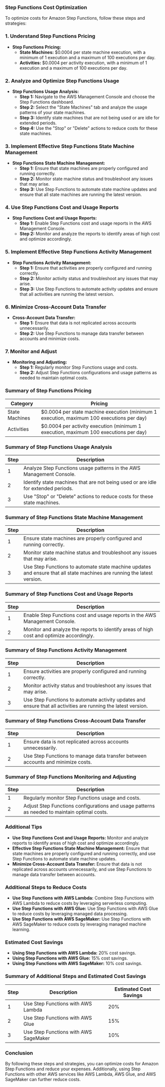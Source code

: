 ### Step Functions Cost Optimization

To optimize costs for Amazon Step Functions, follow these steps and strategies:

### 1. Understand Step Functions Pricing

- **Step Functions Pricing:**
  - **State Machines:** $0.0004 per state machine execution, with a minimum of 1 execution and a maximum of 100 executions per day.
  - **Activities:** $0.0004 per activity execution, with a minimum of 1 execution and a maximum of 100 executions per day.

### 2. Analyze and Optimize Step Functions Usage

- **Step Functions Usage Analysis:**
  - **Step 1:** Navigate to the AWS Management Console and choose the Step Functions dashboard.
  - **Step 2:** Select the "State Machines" tab and analyze the usage patterns of your state machines.
  - **Step 3:** Identify state machines that are not being used or are idle for extended periods.
  - **Step 4:** Use the "Stop" or "Delete" actions to reduce costs for these state machines.

### 3. Implement Effective Step Functions State Machine Management

- **Step Functions State Machine Management:**
  - **Step 1:** Ensure that state machines are properly configured and running correctly.
  - **Step 2:** Monitor state machine status and troubleshoot any issues that may arise.
  - **Step 3:** Use Step Functions to automate state machine updates and ensure that all state machines are running the latest version.

### 4. Use Step Functions Cost and Usage Reports

- **Step Functions Cost and Usage Reports:**
  - **Step 1:** Enable Step Functions cost and usage reports in the AWS Management Console.
  - **Step 2:** Monitor and analyze the reports to identify areas of high cost and optimize accordingly.

### 5. Implement Effective Step Functions Activity Management

- **Step Functions Activity Management:**
  - **Step 1:** Ensure that activities are properly configured and running correctly.
  - **Step 2:** Monitor activity status and troubleshoot any issues that may arise.
  - **Step 3:** Use Step Functions to automate activity updates and ensure that all activities are running the latest version.

### 6. Minimize Cross-Account Data Transfer

- **Cross-Account Data Transfer:**
  - **Step 1:** Ensure that data is not replicated across accounts unnecessarily.
  - **Step 2:** Use Step Functions to manage data transfer between accounts and minimize costs.

### 7. Monitor and Adjust

- **Monitoring and Adjusting:**
  - **Step 1:** Regularly monitor Step Functions usage and costs.
  - **Step 2:** Adjust Step Functions configurations and usage patterns as needed to maintain optimal costs.

### Summary of Step Functions Pricing

| Category | Pricing |
| --- | --- |
| State Machines | $0.0004 per state machine execution (minimum 1 execution, maximum 100 executions per day) |
| Activities | $0.0004 per activity execution (minimum 1 execution, maximum 100 executions per day) |

### Summary of Step Functions Usage Analysis

| Step | Description |
| --- | --- |
| 1 | Analyze Step Functions usage patterns in the AWS Management Console. |
| 2 | Identify state machines that are not being used or are idle for extended periods. |
| 3 | Use "Stop" or "Delete" actions to reduce costs for these state machines. |

### Summary of Step Functions State Machine Management

| Step | Description |
| --- | --- |
| 1 | Ensure state machines are properly configured and running correctly. |
| 2 | Monitor state machine status and troubleshoot any issues that may arise. |
| 3 | Use Step Functions to automate state machine updates and ensure that all state machines are running the latest version. |

### Summary of Step Functions Cost and Usage Reports

| Step | Description |
| --- | --- |
| 1 | Enable Step Functions cost and usage reports in the AWS Management Console. |
| 2 | Monitor and analyze the reports to identify areas of high cost and optimize accordingly. |

### Summary of Step Functions Activity Management

| Step | Description |
| --- | --- |
| 1 | Ensure activities are properly configured and running correctly. |
| 2 | Monitor activity status and troubleshoot any issues that may arise. |
| 3 | Use Step Functions to automate activity updates and ensure that all activities are running the latest version. |

### Summary of Step Functions Cross-Account Data Transfer

| Step | Description |
| --- | --- |
| 1 | Ensure data is not replicated across accounts unnecessarily. |
| 2 | Use Step Functions to manage data transfer between accounts and minimize costs. |

### Summary of Step Functions Monitoring and Adjusting

| Step | Description |
| --- | --- |
| 1 | Regularly monitor Step Functions usage and costs. |
| 2 | Adjust Step Functions configurations and usage patterns as needed to maintain optimal costs. |

### Additional Tips

- **Use Step Functions Cost and Usage Reports:** Monitor and analyze reports to identify areas of high cost and optimize accordingly.
- **Effective Step Functions State Machine Management:** Ensure that state machines are properly configured and running correctly, and use Step Functions to automate state machine updates.
- **Minimize Cross-Account Data Transfer:** Ensure that data is not replicated across accounts unnecessarily, and use Step Functions to manage data transfer between accounts.

### Additional Steps to Reduce Costs

- **Use Step Functions with AWS Lambda:** Combine Step Functions with AWS Lambda to reduce costs by leveraging serverless computing.
- **Use Step Functions with AWS Glue:** Use Step Functions with AWS Glue to reduce costs by leveraging managed data processing.
- **Use Step Functions with AWS SageMaker:** Use Step Functions with AWS SageMaker to reduce costs by leveraging managed machine learning.

### Estimated Cost Savings

- **Using Step Functions with AWS Lambda:** 20% cost savings.
- **Using Step Functions with AWS Glue:** 15% cost savings.
- **Using Step Functions with AWS SageMaker:** 10% cost savings.

### Summary of Additional Steps and Estimated Cost Savings

| Step | Description | Estimated Cost Savings |
| --- | --- | --- |
| 1 | Use Step Functions with AWS Lambda | 20% |
| 2 | Use Step Functions with AWS Glue | 15% |
| 3 | Use Step Functions with AWS SageMaker | 10% |

### Conclusion

By following these steps and strategies, you can optimize costs for Amazon Step Functions and reduce your expenses. Additionally, using Step Functions with other AWS services like AWS Lambda, AWS Glue, and AWS SageMaker can further reduce costs.

